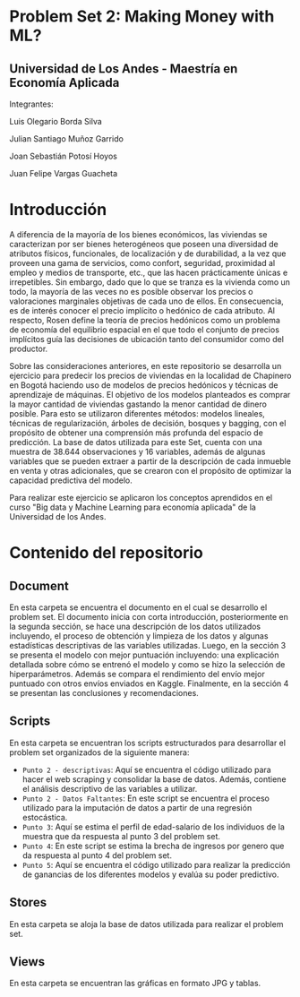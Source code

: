 # Problem Set 2: Making Money with ML?

## Universidad de Los Andes - Maestría en Economía Aplicada

Integrantes:

Luis Olegario Borda Silva

Julian Santiago Muñoz Garrido

Joan Sebastián Potosí Hoyos

Juan Felipe Vargas Guacheta

# Introducción

A diferencia de la mayoría de los bienes económicos, las viviendas se caracterizan por ser bienes heterogéneos que poseen una diversidad de atributos físicos, funcionales, de localización y de durabilidad, a la vez que proveen una gama de servicios, como confort, seguridad, proximidad al empleo y medios de transporte, etc., que las hacen prácticamente únicas e irrepetibles. Sin embargo, dado que lo que se tranza es la vivienda como un todo, la mayoría de las veces no es posible observar los precios o valoraciones marginales objetivas de cada uno de ellos. En consecuencia, es de interés conocer el precio implícito o hedónico de cada atributo. Al respecto, Rosen define la teoría de precios hedónicos como un problema de economía del equilibrio espacial en el que todo el conjunto de precios implícitos guía las decisiones de ubicación tanto del consumidor como del productor.

Sobre las consideraciones anteriores, en este repositorio se desarrolla un ejercicio para predecir los precios de viviendas en la localidad de Chapinero en Bogotá haciendo uso de modelos de precios hedónicos y técnicas de aprendizaje de máquinas. El objetivo de los modelos planteados es comprar la mayor cantidad de viviendas gastando la menor cantidad de dinero posible. Para esto se utilizaron diferentes métodos: modelos lineales, técnicas de regularización, árboles de decisión, bosques y bagging, con el propósito de obtener una comprensión más profunda del espacio de predicción. La base de datos utilizada para este Set, cuenta con una muestra de 38.644 observaciones y 16 variables, además de algunas variables que se pueden extraer a partir de la descripción de cada inmueble en venta y otras adicionales, que se crearon con el propósito de optimizar la capacidad predictiva del modelo. 

Para realizar este ejercicio se aplicaron los conceptos aprendidos en el curso "Big data y Machine Learning para economía aplicada" de la Universidad de los Andes.

# Contenido del repositorio

## Document
En esta carpeta se encuentra el documento en el cual se desarrollo el problem set. El documento inicia con corta introducción, posteriormente en la segunda sección, se hace una descripción de los datos utilizados incluyendo, el proceso de obtención y limpieza de los datos y algunas estadísticas descriptivas de las variables utilizadas. Luego, en la sección 3 se presenta el modelo con mejor puntuación incluyendo: una explicación detallada sobre cómo se entrenó el modelo y como se hizo la selección de hiperparámetros. Además se compara el rendimiento del envío mejor puntuado con otros envíos enviados en Kaggle. Finalmente, en la sección 4 se presentan las conclusiones y recomendaciones. 

## Scripts

En esta carpeta se encuentran los scripts estructurados para desarrollar el problem set organizados de la siguiente manera:

- `Punto 2 - descriptivas`: Aquí se encuentra el código utilizado para hacer el web scraping y consolidar la base de datos. Además, contiene el análisis descriptivo de las variables a utilizar.
- `Punto 2 - Datos Faltantes`: En este script se encuentra el proceso utilizado para la imputación de datos a partir de una regresión estocástica.
- `Punto 3`: Aquí se estima el perfil de edad-salario de los individuos de la muestra que da respuesta al punto 3 del problem set.
- `Punto 4`: En este script se estima la brecha de ingresos por genero que da respuesta al punto 4 del problem set.
- `Punto 5`: Aquí se encuentra el código utilizado para realizar la predicción de ganancias de los diferentes modelos y evalúa su poder predictivo.

## Stores

En esta carpeta se aloja la base de datos utilizada para realizar el problem set. 

## Views

En esta carpeta se encuentran las gráficas en formato JPG y tablas.




